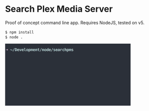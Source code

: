 # Search Plex Media Server

Proof of concept command line app. Requires NodeJS, tested on v5.

```
$ npm install
$ node .
```

![PlexSearchGif](SearchPlexServer.gif)
